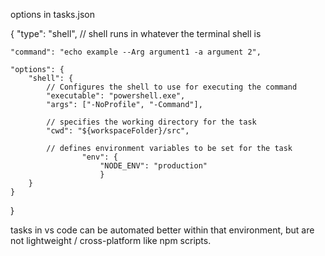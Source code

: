options in tasks.json

{
    "type": "shell", // shell runs in whatever the terminal shell is

    "command": "echo example --Arg argument1 -a argument 2",

    "options": {
        "shell": { 
            // Configures the shell to use for executing the command
            "executable": "powershell.exe",
            "args": ["-NoProfile", "-Command"],

            // specifies the working directory for the task
            "cwd": "${workspaceFolder}/src",

            // defines environment variables to be set for the task
                    "env": {
                        "NODE_ENV": "production"
                        }
        }
    }
}

tasks in vs code can be automated better within that environment, but are not lightweight / cross-platform like npm scripts.

